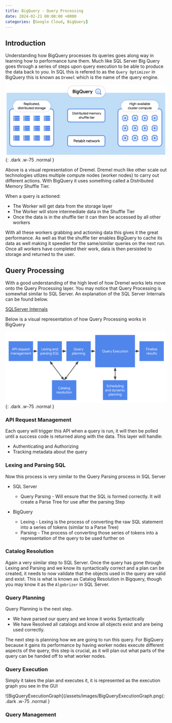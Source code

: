 ```yaml
---
title: BigQuery - Query Processing
date: 2024-02-21 00:00:00 +0000
categories: [Google Cloud, BigQuery]
---
```

## Introduction
Understanding how BigQuery processes its queries goes along way in learning how to performance tune them. Much like SQL Server Big Query goes through a series of steps upon query execution to be able to produce the data back to you. In SQL this is refered to as the ```Query Optimizer``` in BigQuery this is known as ```Dremel``` which is the name of the query engine. 

![Dremel](/assets/images/Dremel.png){: .dark .w-75 .normal }

Above is a visual representation of Dremel. Dremel much like other scale out technologies utlizes multiple compute nodes (worker nodes) to carry out different actions. With BigQuery it uses something called a Distributed Memory Shuffle Tier. 

When a query is actioned:
- The Worker will get data from the storage layer
- The Worker will store intermediate data in the Shuffle Tier
- Once the data is in the shuffle tier it can then be accessed by all other workers

With all these workers grabbing and actioning data this gives it the great performance. As well as that the shuffle tier enables BigQuery to cache its data as well making it speedier for the same/similar queries on the next run. Once all workers have completed their work, data is then persisted to storage and returned to the user.

## Query Processing
With a good understanding of the high level of how Dremel works lets move onto the Query Processing layer. You may notice that Query Processing is somewhat similar to SQL Server. An explanation of the SQL Server Internals can be found below.

[SQLServer Internals](https://sqltechhead.co.uk/posts/QueryExecutionInternals/)

Below is a visual representation of how Query Processing works in BigQuery

![BigQueryQueryProcessing](/assets/images/BigQueryQueryProcessing.png){: .dark .w-75 .normal }

### API Request Management
Each query will trigger this API when a query is run, it will then be polled until a success code is returned along with the data. This layer will handle:
- Authenticating and Authorizing
- Tracking metadata about the query

### Lexing and Parsing SQL
Now this process is very similar to the Query Parsing process in SQL Server

- SQL Server 
   - Query Parsing - Will ensure that the SQL is formed correctly. It will create a Parse Tree for use after the parsing Step

- BigQuery
   - Lexing - Lexing is the process of converting the raw SQL statement into a series of tokens (similar to a Parse Tree)
   - Parsing - The process of converting those series of tokens into a representation of the query to be used further on

### Catalog Resolution
Again a very similar step to SQL Server. Once the query has gone through Lexing and Parsing and we know its syntactically correct and a plan can be created, it needs to now validate that the objects used in the query are valid and exist. This is what is known as Catalog Resolution in Bigquery, though you may know it as the ```Algebrizer``` in SQL Server. 

### Query Planning
Query Planning is the next step. 
- We have parsed our query and we know it works Syntactically
- We have Resolved all catalogs and know all objects exist and are being used correctly. 

The next step is planning how we are going to run this query. For BigQuery because it gains its performance by having worker nodes execute different aspects of the query, this step is crucial, as it will plan out what parts of the query can be handed off to what worker nodes. 

### Query Execution
Simply it takes the plan and executes it, it is represented as the execution graph you see in the GUI

![BigQueryExecutionGraph](/assets/images/BigQueryExecutionGraph.png{: .dark .w-75 .normal }

### Query Management
